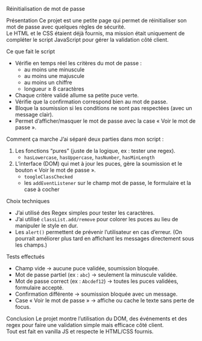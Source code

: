 Réinitialisation de mot de passe

Présentation
Ce projet est une petite page qui permet de réinitialiser son mot de passe avec quelques règles de sécurité.  
Le HTML et le CSS étaient déjà fournis, ma mission était uniquement de compléter le script JavaScript pour gérer la validation côté client.


Ce que fait le script
- Vérifie en temps réel les critères du mot de passe :
  - au moins une minuscule
  - au moins une majuscule
  - au moins un chiffre
  - longueur ≥ 8 caractères
- Chaque critère validé allume sa petite puce verte.
- Vérifie que la confirmation correspond bien au mot de passe.
- Bloque la soumission si les conditions ne sont pas respectées (avec un message clair).
- Permet d’afficher/masquer le mot de passe avec la case « Voir le mot de passe ».


Comment ça marche
J’ai séparé deux parties dans mon script :
1. Les fonctions “pures” (juste de la logique, ex : tester une regex).
   - `hasLowercase`, `hasUppercase`, `hasNumber`, `hasMinLength`
2. L’interface (DOM) qui met à jour les puces, gère la soumission et le bouton « Voir le mot de passe ».
   - `toogleClassChecked`
   - les `addEventListener` sur le champ mot de passe, le formulaire et la case à cocher


Choix techniques
- J’ai utilisé des Regex simples pour tester les caractères.
- J’ai utilisé `classList.add/remove` pour colorer les puces au lieu de manipuler le style en dur.
- Les `alert()` permettent de prévenir l’utilisateur en cas d’erreur. (On pourrait améliorer plus tard en affichant les messages directement sous les champs.)


Tests effectués
- Champ vide → aucune puce validée, soumission bloquée.
- Mot de passe partiel (ex : `abc`) → seulement la minuscule validée.
- Mot de passe correct (ex : `Abcdef12`) → toutes les puces validées, formulaire accepté.
- Confirmation différente → soumission bloquée avec un message.
- Case « Voir le mot de passe » → affiche ou cache le texte sans perte de focus.

Conclusion
Le projet montre l’utilisation du DOM, des événements et des regex pour faire une validation simple mais efficace côté client.  
Tout est fait en vanilla JS et respecte le HTML/CSS fournis.
